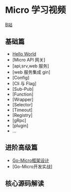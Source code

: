 # Micro 学习视频

[B站](https://space.bilibili.com/478093818)

## 基础篇

- [Hello World](https://www.bilibili.com/video/av75269275)
- [Micro API 网关]
- [api,srv,web 服务]
- [web 服务集成 gin]
- [Config]
- [Cli 与 Flag]
- [Sub-Pub]
- [Function]
- [Wrapper]
- [Selector]
- [Timeout]
- [Registry]
- [gRpc]
- [plugin]
- ...

## 进阶高级篇

- [Go-Micro框架设计](https://www.bilibili.com/video/av73488208)
- [Go-Micro开发实战]

## 核心源码解读
